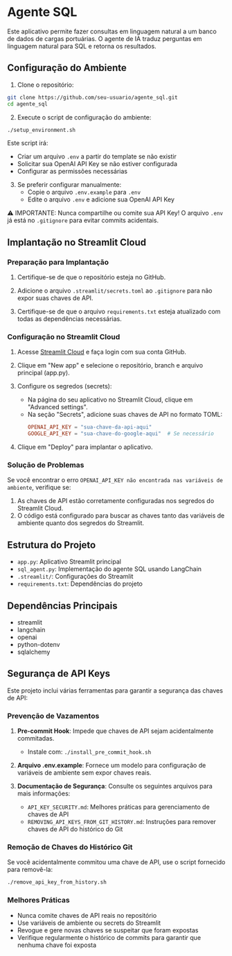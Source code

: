 # Agente SQL

Este aplicativo permite fazer consultas em linguagem natural a um banco de dados de cargas portuárias. O agente de IA traduz perguntas em linguagem natural para SQL e retorna os resultados.

## Configuração do Ambiente

1. Clone o repositório:
```bash
git clone https://github.com/seu-usuario/agente_sql.git
cd agente_sql
```

2. Execute o script de configuração do ambiente:
```bash
./setup_environment.sh
```

Este script irá:
- Criar um arquivo `.env` a partir do template se não existir
- Solicitar sua OpenAI API Key se não estiver configurada
- Configurar as permissões necessárias

3. Se preferir configurar manualmente:
   - Copie o arquivo `.env.example` para `.env`
   - Edite o arquivo `.env` e adicione sua OpenAI API Key

⚠️ IMPORTANTE: Nunca compartilhe ou comite sua API Key! O arquivo `.env` já está no `.gitignore` para evitar commits acidentais.

## Implantação no Streamlit Cloud

### Preparação para Implantação

1. Certifique-se de que o repositório esteja no GitHub.

2. Adicione o arquivo `.streamlit/secrets.toml` ao `.gitignore` para não expor suas chaves de API.

3. Certifique-se de que o arquivo `requirements.txt` esteja atualizado com todas as dependências necessárias.

### Configuração no Streamlit Cloud

1. Acesse [Streamlit Cloud](https://streamlit.io/cloud) e faça login com sua conta GitHub.

2. Clique em "New app" e selecione o repositório, branch e arquivo principal (app.py).

3. Configure os segredos (secrets):
   - Na página do seu aplicativo no Streamlit Cloud, clique em "Advanced settings".
   - Na seção "Secrets", adicione suas chaves de API no formato TOML:
     ```toml
     OPENAI_API_KEY = "sua-chave-da-api-aqui"
     GOOGLE_API_KEY = "sua-chave-do-google-aqui"  # Se necessário
     ```

4. Clique em "Deploy" para implantar o aplicativo.

### Solução de Problemas

Se você encontrar o erro `OPENAI_API_KEY não encontrada nas variáveis de ambiente`, verifique se:

1. As chaves de API estão corretamente configuradas nos segredos do Streamlit Cloud.
2. O código está configurado para buscar as chaves tanto das variáveis de ambiente quanto dos segredos do Streamlit.

## Estrutura do Projeto

- `app.py`: Aplicativo Streamlit principal
- `sql_agent.py`: Implementação do agente SQL usando LangChain
- `.streamlit/`: Configurações do Streamlit
- `requirements.txt`: Dependências do projeto

## Dependências Principais

- streamlit
- langchain
- openai
- python-dotenv
- sqlalchemy

## Segurança de API Keys

Este projeto inclui várias ferramentas para garantir a segurança das chaves de API:

### Prevenção de Vazamentos

1. **Pre-commit Hook**: Impede que chaves de API sejam acidentalmente commitadas.
   - Instale com: `./install_pre_commit_hook.sh`

2. **Arquivo .env.example**: Fornece um modelo para configuração de variáveis de ambiente sem expor chaves reais.

3. **Documentação de Segurança**: Consulte os seguintes arquivos para mais informações:
   - `API_KEY_SECURITY.md`: Melhores práticas para gerenciamento de chaves de API
   - `REMOVING_API_KEYS_FROM_GIT_HISTORY.md`: Instruções para remover chaves de API do histórico do Git

### Remoção de Chaves do Histórico Git

Se você acidentalmente commitou uma chave de API, use o script fornecido para removê-la:
```bash
./remove_api_key_from_history.sh
```

### Melhores Práticas

- Nunca comite chaves de API reais no repositório
- Use variáveis de ambiente ou secrets do Streamlit
- Revogue e gere novas chaves se suspeitar que foram expostas
- Verifique regularmente o histórico de commits para garantir que nenhuma chave foi exposta
